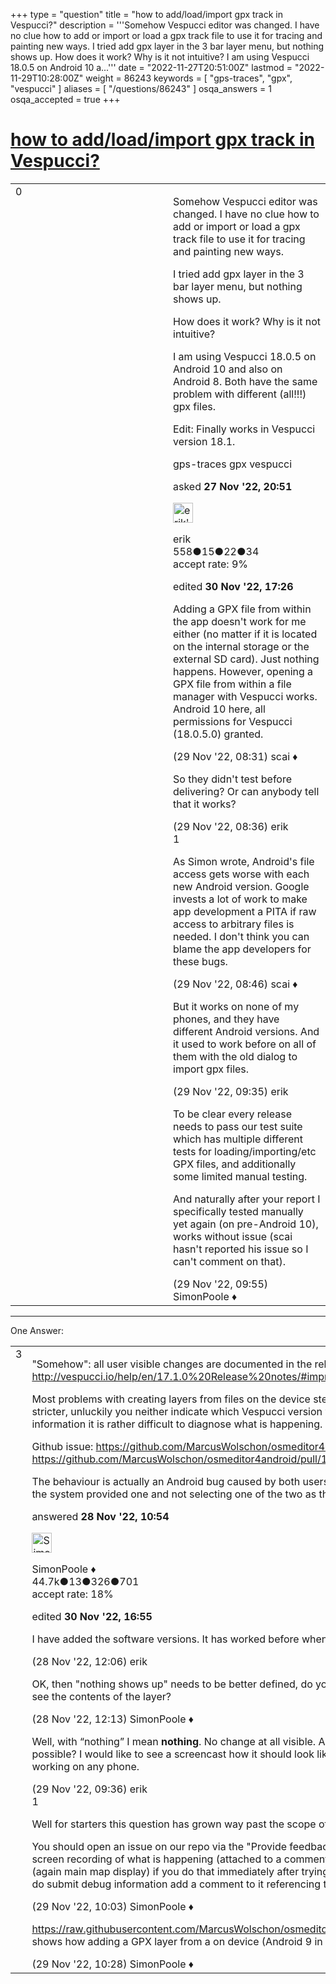 +++
type = "question"
title = "how to add/load/import gpx track in Vespucci?"
description = '''Somehow Vespucci editor was changed. I have no clue how to add or import or load a gpx track file to use it for tracing and painting new ways.  I tried add gpx layer in the 3 bar layer menu, but nothing shows up.  How does it work? Why is it not intuitive?  I am using Vespucci 18.0.5 on Android 10 a...'''
date = "2022-11-27T20:51:00Z"
lastmod = "2022-11-29T10:28:00Z"
weight = 86243
keywords = [ "gps-traces", "gpx", "vespucci" ]
aliases = [ "/questions/86243" ]
osqa_answers = 1
osqa_accepted = true
+++

<div class="headNormal">

# [how to add/load/import gpx track in Vespucci?](/questions/86243/how-to-addloadimport-gpx-track-in-vespucci)

</div>

<div id="main-body">

<div id="askform">

<table id="question-table" style="width:100%;">
<colgroup>
<col style="width: 50%" />
<col style="width: 50%" />
</colgroup>
<tbody>
<tr>
<td style="width: 30px; vertical-align: top"><div class="vote-buttons">
<span id="post-86243-upvote" class="ajax-command post-vote up" rel="nofollow" title="I like this post (click again to cancel)"> </span>
<div id="post-86243-score" class="post-score" title="current number of votes">
0
</div>
<span id="post-86243-downvote" class="ajax-command post-vote down" rel="nofollow" title="I dont like this post (click again to cancel)"> </span> <span id="favorite-mark" class="ajax-command favorite-mark" rel="nofollow" title="mark/unmark this question as favorite (click again to cancel)"> </span>
<div id="favorite-count" class="favorite-count">
&#10;</div>
</div></td>
<td><div id="item-right">
<div class="question-body">
<p>Somehow Vespucci editor was changed. I have no clue how to add or import or load a gpx track file to use it for tracing and painting new ways.</p>
<p>I tried add gpx layer in the 3 bar layer menu, but nothing shows up.</p>
<p>How does it work? Why is it not intuitive?</p>
<p>I am using Vespucci 18.0.5 on Android 10 and also on Android 8. Both have the same problem with different (all!!!) gpx files.</p>
<p>Edit: Finally works in Vespucci version 18.1.</p>
</div>
<div id="question-tags" class="tags-container tags">
<span class="post-tag tag-link-gps-traces" rel="tag" title="see questions tagged &#39;gps-traces&#39;">gps-traces</span> <span class="post-tag tag-link-gpx" rel="tag" title="see questions tagged &#39;gpx&#39;">gpx</span> <span class="post-tag tag-link-vespucci" rel="tag" title="see questions tagged &#39;vespucci&#39;">vespucci</span>
</div>
<div id="question-controls" class="post-controls">
&#10;</div>
<div class="post-update-info-container">
<div class="post-update-info post-update-info-user">
<p>asked <strong>27 Nov '22, 20:51</strong></p>
<img src="https://secure.gravatar.com/avatar/793c9f0cfb9f3cc6001d73f127644c67?s=32&amp;d=identicon&amp;r=g" class="gravatar" width="32" height="32" alt="erik&#39;s gravatar image" />
<p><span>erik</span><br />
<span class="score" title="558 reputation points">558</span><span title="15 badges"><span class="badge1">●</span><span class="badgecount">15</span></span><span title="22 badges"><span class="silver">●</span><span class="badgecount">22</span></span><span title="34 badges"><span class="bronze">●</span><span class="badgecount">34</span></span><br />
<span class="accept_rate" title="Rate of the user&#39;s accepted answers">accept rate:</span> <span title="erik has one accepted answer">9%</span></p>
</div>
<div class="post-update-info post-update-info-edited">
<p><span> edited <strong>30 Nov '22, 17:26</strong> </span></p>
</div>
</div>
<div id="comments-container-86243" class="comments-container">
<span id="86250"></span>
<div id="comment-86250" class="comment">
<div id="post-86250-score" class="comment-score">
&#10;</div>
<div class="comment-text">
<p>Adding a GPX file from within the app doesn't work for me either (no matter if it is located on the internal storage or the external SD card). Just nothing happens. However, opening a GPX file from within a file manager with Vespucci works. Android 10 here, all permissions for Vespucci (18.0.5.0) granted.</p>
</div>
<div id="comment-86250-info" class="comment-info">
<span class="comment-age">(29 Nov '22, 08:31)</span> <span class="comment-user userinfo">scai ♦</span>
</div>
</div>
<span id="86252"></span>
<div id="comment-86252" class="comment">
<div id="post-86252-score" class="comment-score">
&#10;</div>
<div class="comment-text">
<p>So they didn't test before delivering? Or can anybody tell that it works?</p>
</div>
<div id="comment-86252-info" class="comment-info">
<span class="comment-age">(29 Nov '22, 08:36)</span> <span class="comment-user userinfo">erik</span>
</div>
</div>
<span id="86253"></span>
<div id="comment-86253" class="comment">
<div id="post-86253-score" class="comment-score">
1
</div>
<div class="comment-text">
<p>As Simon wrote, Android's file access gets worse with each new Android version. Google invests a lot of work to make app development a PITA if raw access to arbitrary files is needed. I don't think you can blame the app developers for these bugs.</p>
</div>
<div id="comment-86253-info" class="comment-info">
<span class="comment-age">(29 Nov '22, 08:46)</span> <span class="comment-user userinfo">scai ♦</span>
</div>
</div>
<span id="86254"></span>
<div id="comment-86254" class="comment">
<div id="post-86254-score" class="comment-score">
&#10;</div>
<div class="comment-text">
<p>But it works on none of my phones, and they have different Android versions. And it used to work before on all of them with the old dialog to import gpx files.</p>
</div>
<div id="comment-86254-info" class="comment-info">
<span class="comment-age">(29 Nov '22, 09:35)</span> <span class="comment-user userinfo">erik</span>
</div>
</div>
<span id="86256"></span>
<div id="comment-86256" class="comment">
<div id="post-86256-score" class="comment-score">
&#10;</div>
<div class="comment-text">
<p>To be clear every release needs to pass our test suite which has multiple different tests for loading/importing/etc GPX files, and additionally some limited manual testing.</p>
<p>And naturally after your report I specifically tested manually yet again (on pre-Android 10), works without issue (scai hasn't reported his issue so I can't comment on that).</p>
</div>
<div id="comment-86256-info" class="comment-info">
<span class="comment-age">(29 Nov '22, 09:55)</span> <span class="comment-user userinfo">SimonPoole ♦</span>
</div>
</div>
</div>
<div id="comment-tools-86243" class="comment-tools">
&#10;</div>
<div class="clear">
&#10;</div>
<div id="comment-86243-form-container" class="comment-form-container">
&#10;</div>
<div class="clear">
&#10;</div>
</div></td>
</tr>
</tbody>
</table>

------------------------------------------------------------------------

<div class="tabBar">

<span id="sort-top"></span>

<div class="headQuestions">

One Answer:

</div>

</div>

<span id="86244"></span>

<div id="answer-container-86244" class="answer accepted-answer">

<table style="width:100%;">
<colgroup>
<col style="width: 50%" />
<col style="width: 50%" />
</colgroup>
<tbody>
<tr>
<td style="width: 30px; vertical-align: top"><div class="vote-buttons">
<span id="post-86244-upvote" class="ajax-command post-vote up" rel="nofollow" title="I like this post (click again to cancel)"> </span>
<div id="post-86244-score" class="post-score" title="current number of votes">
3
</div>
<span id="post-86244-downvote" class="ajax-command post-vote down" rel="nofollow" title="I dont like this post (click again to cancel)"> </span> <span class="accept-answer on" rel="nofollow" title="SimonPoole has selected this answer as the correct answer"> </span>
</div></td>
<td><div class="item-right">
<div class="answer-body">
<p>"Somehow": all user visible changes are documented in the release notes, in the specific case see <a href="http://vespucci.io/help/en/17.1.0%20Release%20notes/#improved-gpx-layer-support">http://vespucci.io/help/en/17.1.0%20Release%20notes/#improved-gpx-layer-support</a></p>
<p>Most problems with creating layers from files on the device stem from Android restrictions on file access that have progressively been getting stricter, unluckily you neither indicate which Vespucci version you are using, nor on which Android version you are running it. Without both bits of information it is rather difficult to diagnose what is happening.</p>
<p>Github issue: <a href="https://github.com/MarcusWolschon/osmeditor4android/issues/1959">https://github.com/MarcusWolschon/osmeditor4android/issues/1959</a> Fix <a href="https://github.com/MarcusWolschon/osmeditor4android/pull/1962">https://github.com/MarcusWolschon/osmeditor4android/pull/1962</a></p>
<p>The behaviour is actually an Android bug caused by both users that report this problem having a 3rd party file selector app installed in parallel to the system provided one and not selecting one of the two as the default.</p>
</div>
<div class="answer-controls post-controls">
&#10;</div>
<div class="post-update-info-container">
<div class="post-update-info post-update-info-user">
<p>answered <strong>28 Nov '22, 10:54</strong></p>
<img src="https://secure.gravatar.com/avatar/ad2513d6f8e3d709d576ace900c12fa5?s=32&amp;d=identicon&amp;r=g" class="gravatar" width="32" height="32" alt="SimonPoole&#39;s gravatar image" />
<p><span>SimonPoole ♦</span><br />
<span class="score" title="44667 reputation points"><span>44.7k</span></span><span title="13 badges"><span class="badge1">●</span><span class="badgecount">13</span></span><span title="326 badges"><span class="silver">●</span><span class="badgecount">326</span></span><span title="701 badges"><span class="bronze">●</span><span class="badgecount">701</span></span><br />
<span class="accept_rate" title="Rate of the user&#39;s accepted answers">accept rate:</span> <span title="SimonPoole has 209 accepted answers">18%</span></p>
</div>
<div class="post-update-info post-update-info-edited">
<p><span> edited <strong>30 Nov '22, 16:55</strong> </span></p>
</div>
</div>
<div id="comments-container-86244" class="comments-container">
<span id="86245"></span>
<div id="comment-86245" class="comment">
<div id="post-86245-score" class="comment-score">
&#10;</div>
<div class="comment-text">
<p>I have added the software versions. It has worked before when the GUI was different. The changelog doesn’t help.</p>
</div>
<div id="comment-86245-info" class="comment-info">
<span class="comment-age">(28 Nov '22, 12:06)</span> <span class="comment-user userinfo">erik</span>
</div>
</div>
<span id="86246"></span>
<div id="comment-86246" class="comment">
<div id="post-86246-score" class="comment-score">
&#10;</div>
<div class="comment-text">
<p>OK, then "nothing shows up" needs to be better defined, do you see a layer entry in the layer modal/dialog? Or do you have the entry and just don't see the contents of the layer?</p>
</div>
<div id="comment-86246-info" class="comment-info">
<span class="comment-age">(28 Nov '22, 12:13)</span> <span class="comment-user userinfo">SimonPoole ♦</span>
</div>
</div>
<span id="86255"></span>
<div id="comment-86255" class="comment">
<div id="post-86255-score" class="comment-score">
&#10;</div>
<div class="comment-text">
<p>Well, with “nothing” I mean <strong>nothing</strong>. No change at all visible. As if I hadn’t done anything. I don’t know how to better help with this. Debuglog? Is this possible? I would like to see a screencast how it should look like. I imagine a new layer that is called with the gpx file’s name. But I have seen it working on any phone.</p>
</div>
<div id="comment-86255-info" class="comment-info">
<span class="comment-age">(29 Nov '22, 09:36)</span> <span class="comment-user userinfo">erik</span>
</div>
</div>
<span id="86257"></span>
<div id="comment-86257" class="comment">
<div id="post-86257-score" class="comment-score">
1
</div>
<div class="comment-text">
<p>Well for starters this question has grown way past the scope of the help site.</p>
<p>You should open an issue on our repo via the "Provide feedback" function (main map display, overflow menu). Best would be to provide a short screen recording of what is happening (attached to a comment on the issue). You can further send in some debug information via the debug screen (again main map display) if you do that immediately after trying to add the layer it might be visible in the accompanying log (no guarantees), if you do submit debug information add a comment to it referencing the issue and notify us on the github issue.</p>
</div>
<div id="comment-86257-info" class="comment-info">
<span class="comment-age">(29 Nov '22, 10:03)</span> <span class="comment-user userinfo">SimonPoole ♦</span>
</div>
</div>
<span id="86258"></span>
<div id="comment-86258" class="comment">
<div id="post-86258-score" class="comment-score">
&#10;</div>
<div class="comment-text">
<p><a href="https://raw.githubusercontent.com/MarcusWolschon/osmeditor4android/master/documentation/docs/tutorials/videos/add_gpx_layer_from_file.mp4">https://raw.githubusercontent.com/MarcusWolschon/osmeditor4android/master/documentation/docs/tutorials/videos/add_gpx_layer_from_file.mp4</a> shows how adding a GPX layer from a on device (Android 9 in this case) file works.</p>
</div>
<div id="comment-86258-info" class="comment-info">
<span class="comment-age">(29 Nov '22, 10:28)</span> <span class="comment-user userinfo">SimonPoole ♦</span>
</div>
</div>
</div>
<div id="comment-tools-86244" class="comment-tools">
&#10;</div>
<div class="clear">
&#10;</div>
<div id="comment-86244-form-container" class="comment-form-container">
&#10;</div>
<div class="clear">
&#10;</div>
</div></td>
</tr>
</tbody>
</table>

</div>

<div class="paginator-container-left">

</div>

</div>

</div>

